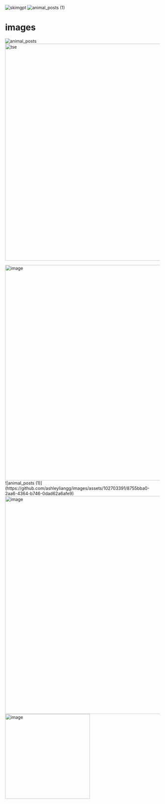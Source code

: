 ![skimgpt](https://github.com/ashleyliangg/images/assets/102703391/481aa2be-7115-4bb0-8610-cd7b9e67aaad)
![animal_posts (1)](https://github.com/ashleyliangg/images/assets/102703391/20ababe6-2e5a-4364-9fa9-00dcdc3e56dc)


# images
![animal_posts](https://github.com/ashleyliangg/images/assets/102703391/ea6b98e4-9f4f-4e13-8888-44bc5e8c9c2e)
<img width="706" alt="tse" src="https://github.com/ashleyliangg/images/assets/102703391/b4967685-0b11-46ce-b5e3-52f0a5594cf9">

<img width="701" alt="image" src="https://github.com/ashleyliangg/images/assets/102703391/2a3938bf-0e28-45b6-bfcd-f8608a74674c">
![animal_posts (1)](https://github.com/ashleyliangg/images/assets/102703391/8755bba0-2aa6-4364-b746-0dad62a6afe9)

<img width="709" alt="image" src="https://github.com/ashleyliangg/images/assets/102703391/02313ff8-21fb-476b-b84a-6af97176e0e1">


<img width="276" alt="image" src="https://github.com/ashleyliangg/images/assets/102703391/deb8ab5c-823e-4608-9ee1-d8dcbc5d60d3">

